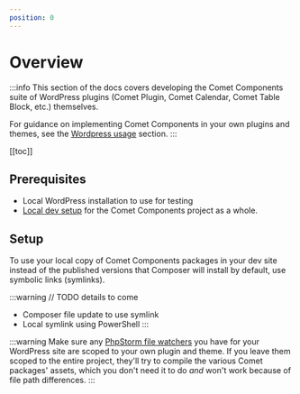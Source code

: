 ```yaml
---
position: 0
---
```


# Overview

:::info
This section of the docs covers developing the Comet Components suite of WordPress plugins (Comet Plugin, Comet Calendar, Comet Table Block, etc.) themselves.

For guidance on implementing Comet Components in your own plugins and themes, see the [Wordpress usage](../usage/wordpress.md) section.
:::

[[toc]]

## Prerequisites

- Local WordPress installation to use for testing
- [Local dev setup](../development-core/setup.md) for the Comet Components project as a whole.

## Setup

To use your local copy of Comet Components packages in your dev site instead of the published versions that Composer will install by default, use symbolic links (symlinks).

:::warning
// TODO details to come
- Composer file update to use symlink
- Local symlink using PowerShell
  :::

:::warning
Make sure any [PhpStorm file watchers](../local-dev-deep-dives/tooling-guides/phpstorm.md#file-watchers) you have for your WordPress site are scoped to your own plugin and theme. If you leave them scoped to the entire project, they'll try to compile the various Comet packages' assets, which you don't need it to do _and_ won't work because of file path differences.
:::
